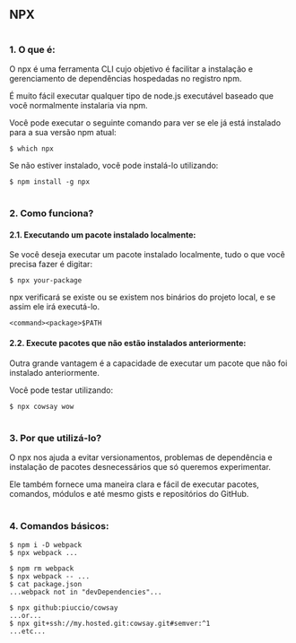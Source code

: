 ## __NPX__
#
### 1. __O que é:__
O npx é uma ferramenta CLI cujo objetivo é facilitar a instalação e gerenciamento de dependências hospedadas no registro npm.

É muito fácil executar qualquer tipo de node.js executável baseado que você normalmente instalaria via npm.

Você pode executar o seguinte comando para ver se ele já está instalado para a sua versão npm atual:

```
$ which npx
```

Se não estiver instalado, você pode instalá-lo utilizando:
```
$ npm install -g npx
```
#
### 2. __Como funciona?__

#### 2.1. __Executando um pacote instalado localmente__:
Se você deseja executar um pacote instalado localmente, tudo o que você precisa fazer é digitar:
```
$ npx your-package
```

npx verificará se existe ou se existem nos binários do projeto local, e se assim ele irá executá-lo.
```
<command><package>$PATH
```

#### 2.2. __Execute pacotes que não estão instalados anteriormente__:
Outra grande vantagem é a capacidade de executar um pacote que não foi instalado anteriormente.

Você pode testar utilizando:
```
$ npx cowsay wow	
```
#
### 3. __Por que utilizá-lo?__
O npx nos ajuda a evitar versionamentos, problemas de dependência e instalação de pacotes desnecessários que só queremos experimentar.

Ele também fornece uma maneira clara e fácil de executar pacotes, comandos, módulos e até mesmo gists e repositórios do GitHub.
#
### 4. __Comandos básicos__:
```
$ npm i -D webpack
$ npx webpack ...
```
```
$ npm rm webpack
$ npx webpack -- ...
$ cat package.json
...webpack not in "devDependencies"...
```
```
$ npx github:piuccio/cowsay
...or...
$ npx git+ssh://my.hosted.git:cowsay.git#semver:^1
...etc...
```